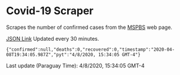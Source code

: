 # Covid-19 Scraper

Scrapes the number of confirmed cases from the [MSPBS](https://www.mspbs.gov.py/covid-19.php) web page.

[JSON Link](https://jmayalag.github.io/covid19-scrape/cases.json)
Updated every 30 minutes.
```
{"confirmed":null,"deaths":0,"recovered":0,"timestamp":"2020-04-08T19:34:05.987Z","pyt":"4/8/2020, 15:34:05 GMT-4"}
```
Last update (Paraguay Time): 4/8/2020, 15:34:05 GMT-4